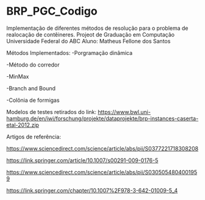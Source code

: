 # BRP_PGC_Codigo
Implementação de diferentes métodos de resolução para o problema de realocação de contêineres.
Projeot de Graduação em Computação
Universidade Federal do ABC
Aluno: Matheus Fellone dos Santos


Métodos Implementados:
-Porgramação dinâmica

-Método do corredor

-MinMax

-Branch and Bound

-Colônia de formigas


Modelos de testes retirados do link: https://www.bwl.uni-hamburg.de/en/iwi/forschung/projekte/dataprojekte/brp-instances-caserta-etal-2012.zip

Artigos de referência:

https://www.sciencedirect.com/science/article/abs/pii/S0377221718308208

https://link.springer.com/article/10.1007/s00291-009-0176-5

https://www.sciencedirect.com/science/article/abs/pii/S0305054804001959

https://link.springer.com/chapter/10.1007%2F978-3-642-01009-5_4

